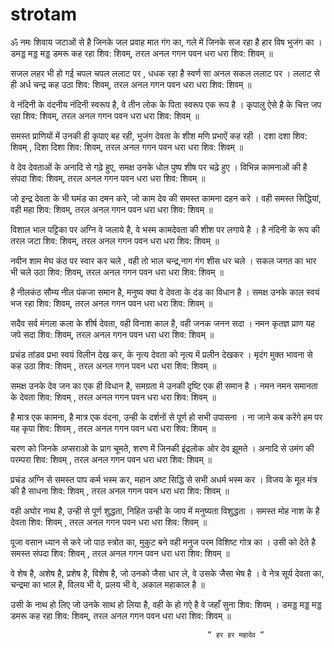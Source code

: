 # strotam
  ॐ नमः शिवाय
जटाओं से है जिनके जल प्रवाह मात गंग का, गले में जिनके सज रहा है हार विष भुजंग का ।
डमड्ड मड्ड मड्ड डमरू कह रहा शिव:  शिवम्, तरल अनल गगन पवन धरा धरा शिव:  शिवम् ॥

सजल लहर भी हो गई चपल चपल ललाट पर , 
धधक रहा है स्वर्ण सा अनल सकल ललाट पर ।
ललाट से ही अर्ध चन्द्र कह उठा शिव:  शिवम्, तरल अनल गगन पवन धरा धरा शिव:  शिवम्  ॥

वे नंदिनी के वंदनीय नंदिनी स्वरूप है, वे तीन लोक के पिता स्वरूप एक रूप है ।
कृपालु ऐसे है के चित्त जप रहा शिव:  शिवम्, तरल अनल गगन पवन धरा धरा शिव:  शिवम्  ॥

समस्त प्राणियों में उनकी ही कृपाए  बह रही, भुजंग देवता के शीश मणि प्रभाऐं कह रही ।
दशा दशा शिव:  शिवम् , दिशा दिशा शिव:  शिवम्, तरल अनल गगन पवन धरा धरा शिव:  शिवम्  ॥

वे देव देवताओं के अनादि से गढ़े हुए, समक्ष उनके धोल पुष्प शीष पर चढ़े हुए ।
विभिन्न कामनाओं की है संपदा शिव:  शिवम्, तरल अनल गगन पवन धरा धरा शिव:  शिवम्  ॥

जो इन्द्र देवता के भी घमंड का दमन करे, जो काम देव की समस्त कामना दहन करे ।
वही समस्त सिद्धियां, वही महा शिव:  शिवम्, तरल अनल गगन पवन धरा धरा शिव:  शिवम्  ॥

विशाल भाल पट्टिका पर अग्नि वे जलाये है, वे भस्म कामदेवता की शीश पर लगाये है ।
है नंदिनी के रूप की तरल जटा शिव:  शिवम्, तरल अनल गगन पवन धरा धरा शिव:  शिवम्  ॥

नवीन शाम मेघ कंठ पर स्वार कर चले , वही तो भाल चन्द्र,नाग गंग शीस धर चले ।
सकल जगत का भार भी चले उठा शिव:  शिवम्, तरल अनल गगन पवन धरा धरा शिव:  शिवम्  ॥


है नीलकंठ सौम्य नील पंकजा समान है, मनुष्य क्या वे देवता के दंड का विधान है ।
समक्ष उनके काल स्वयं भज रहा शिव:  शिवम्, तरल अनल गगन पवन धरा धरा शिव:  शिवम्  ॥

सदैव सर्व मंगला कला के शीर्ष देवता, वही विनाश काल है, वही जनक जनन सदा ।
नमन कृतज्ञ प्राण यह जपे सदा शिव:  शिवम्, तरल अनल गगन पवन धरा धरा शिव:  शिवम्  ॥

प्रचंड तांडव प्रभा स्वयं विलीन देख कर, के नृत्य देवता को नृत्य में प्रलीन देखकर ।
मृदंग मुक्त भावना से कह उठा शिव:  शिवम् , तरल अनल गगन पवन धरा धरा शिव:  शिवम्  ॥

समक्ष उनके देव जन का एक ही विधान है, समग्रता मे उनकी दृष्टि एक ही समान है ।
नमन नमन समानता के देवता शिव:  शिवम् , तरल अनल गगन पवन धरा धरा शिव:  शिवम्  ॥

है मात्र एक कामना, है मात्र एक वंदना, उन्ही के दर्शनों से पूर्ण हो सभी उपासना ।
ना जाने कब करेंगे हम पर यह कृपा शिव:  शिवम् , तरल अनल गगन पवन धरा धरा शिव:  शिवम्  ॥

चरण को जिनके अप्सराओ के प्राग चूमते, शरण में जिनकी इंद्रलोक ओर  देव झूमते ।
अनादि से उमंग की परम्परा शिव:  शिवम् , तरल अनल गगन पवन धरा धरा शिव:  शिवम्  ॥

प्रचंड अग्नि से समस्त पाप कर्म भस्म कर, महान अष्ट सिद्धि से सभी अधर्म भस्म कर ।
विजय के मूल मंत्र की है साधना शिव:  शिवम् , तरल अनल गगन पवन धरा धरा शिव:  शिवम्  ॥

वही अघोर नाथ है, उन्ही से पूर्ण शुद्धता, निहित उन्ही के जाप में मनुष्यता विशुद्धता ।
समस्त मोह नाश के है देवता शिव:  शिवम् , तरल अनल गगन पवन धरा धरा शिव:  शिवम्  ॥

पूजा वसान ध्यान से करे जो पाठ स्त्रोत का, मुकुट बने वही मनुज परम विशिष्ट गोत्र का ।
उसी को देते है समस्त संपदा शिव:  शिवम् , तरल अनल गगन पवन धरा धरा शिव:  शिवम्  ॥

वे शेष है, अशेष है, प्रशेष है, विशेष है, जो उनको जैसा धार ले, वे उसके जैसा भेष है ।
वे नेत्र सूर्य देवता का, चन्द्रमा का भाल है, विलय भी वे, प्रलय भी वे, अकाल महाकाल है ॥

उसी के नाथ हो लिए जो उनके साथ हो लिया है, वही के हो गऐ है वे जहाँ सुना शिव:  शिवम्  ।
डमड्ड मड्ड मड्ड डमरू कह रहा शिव:  शिवम्, तरल अनल गगन पवन धरा धरा शिव:  शिवम् ॥

                                                “ हर हर महादेव “
